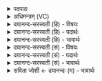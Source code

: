 <details><summary>पदपाठः</summary>

प्र। याभिः॑। यासि॑। दा॒श्वास॑म्। अच्छ॑। नि॒युद्भि॒रिति॑ नि॒युत्ऽभिः॑। वा॒यो॒ इति॑ वायो। इ॒ष्टये॑। दु॒रो॒णे। नि। नः॒। र॒यिम्। सु॒भोज॑स॒मिति॑ सु॒ऽभोज॑सम्। यु॒व॒स्व॒। नि। वी॒रम्। गव्य॑म्। अश्व्य॑म्। च॒। राधः॑। २७।
</details>

<details><summary>अधिमन्त्रम् (VC)</summary>

- वायुर्देवता
- वसिष्ठ ऋषिः
- स्वराट्पङ्क्तिः
- पञ्चमः
</details>

<details><summary>दयानन्द-सरस्वती (हि) - विषयः</summary>

विद्वान् को कैसा होना चाहिये, इस विषय को अगले मन्त्र में कहा है ॥
</details>

<details><summary>दयानन्द-सरस्वती (हि) - पदार्थः</summary>

पदार्थान्वयभाषाः -  हे (वायो) विद्वन् ! वायु के समान वर्त्तमान आप (प्र, याभिः) अच्छे प्रकार चाहने योग्य (नियुद्भिः) नियत गुणों से (इष्टये) अभीष्ट सुख के अर्थ (अच्छ, यासि) अच्छे प्रकार प्राप्त होते हो। (दुरोणे) घर में (नः) हमारे (सुभोजसम्) सुन्दर भोगने के हेतु (दाश्वांसम्) सुख के दाता (रयिम्) धन को (नि, युवस्व) निरन्तर मिश्रित कीजिये। (वीरम्) विज्ञानादि गुणों को प्राप्त (गव्यम्) गौ के हितकारी (च) तथा (अश्व्यम्) घोड़े के लिये हितैषी (राधः) धन को (नि) निरन्तर प्राप्त कीजिये ॥२७ ॥
</details>

<details><summary>दयानन्द-सरस्वती (हि) - भावार्थः</summary>

भावार्थभाषाः -  इस मन्त्र में वाचकलुप्तोपमालङ्कार है। जैसे वायु सब जीवन आदि इष्ट कर्मों को सिद्ध करता है, वैसे विद्वान् पुरुष इस संसार में वर्त्ते ॥२७ ॥
</details>

<details><summary>दयानन्द-सरस्वती (सं) - विषयः</summary>

विदुषा कथं भवितव्यमित्याह ॥
</details>

<details><summary>दयानन्द-सरस्वती (सं) - पदार्थः</summary>

पदार्थान्वयभाषाः -  हे विद्वन् ! वायो वायुरिव त्वं प्रयाभिर्नियुद्भिरिष्टयेऽच्छ यासि, दुरोणे नः सुभोजसं दाश्वांसं रयिं नियुवस्व, वीरं गव्यमश्व्यं च राधो नि युवस्व। २७ ॥
</details>

<details><summary>दयानन्द-सरस्वती (सं) - भावार्थः</summary>

भावार्थभाषाः -  अत्र वाचकलुप्तोपमालङ्कारः। यथा वायुः सर्वाणि जीवनादीनीष्टानि कर्माणि साध्नोति तथा विद्वानस्मिन् संसारे वर्त्तेत ॥२७ ॥
</details>

<details><summary>सविता जोशी ← दयानन्दः (म) - भावार्थः</summary>

भावार्थभाषाः -  या मंत्रात वाचकलुप्तोपमालंकार आहे. जसा वायू सर्व जीवन इत्यादी इष्ट कर्त सिद्ध करतो तसे विद्वानांनी या जगात जगावे.
</details>